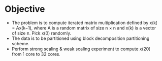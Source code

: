 # Objective

- The problem is to compute iterated matrix multiplication defined by x(k) = Ax(k−1), where A is a random matrix of size n × n and x(k) is a vector of size n. Pick x(0) randomly.
- The data is to be partitioned using block decomposition partitioning scheme.
- Perform strong scaling & weak scaling experiment to compute x(20) from 1 core to 32 cores.
